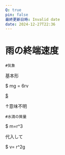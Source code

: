 ```yaml
---
Q: true
pin: false
最終更新日時: Invalid date
date: 2024-12-27T22:36
---
```

# 雨の終端速度

`#気象`

基本形

$ mg = 6rv

[$](https://www.notion.som:%E8%B3%AA%E9%87%8F,g:%E9%87%8D%E5%8A%9B%E5%8A%A0%E9%80%9F%E5%BA%A6,r:%E6%B0%B4%E6%BB%B4%E3%81%AE%E5%8D%8A%E5%BE%84,\eta:%E7%B2%98%E6%80%A7%E4%BF%82%E6%95%B0,v:%E8%90%BD%E4%B8%8B%E9%80%9F%E5%BA%A6)

↑意味不明

`#水滴の質量`

$ m=r^3

代入して

$ v= r^2g